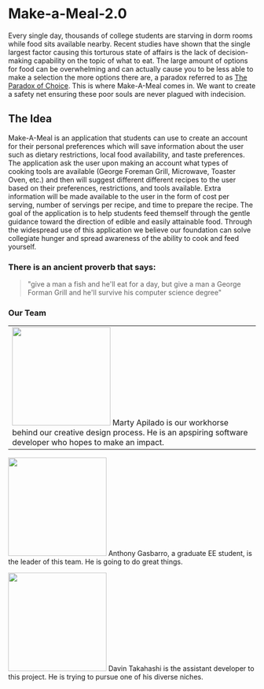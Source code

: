 # Make-a-Meal-2.0
Every single day, thousands of college students are starving in dorm rooms while food sits available nearby. Recent studies have shown that the single largest factor causing this torturous state of affairs is the lack of decision-making capability on the topic of what to eat. The large amount of options for food can be overwhelming and can actually cause you to be less able to make a selection the more options there are, a paradox referred to as [The Paradox of Choice](https://en.wikipedia.org/wiki/The_Paradox_of_Choice). This is where Make-A-Meal comes in. We want to create a safety net ensuring these poor souls are never plagued with indecision. 

## The Idea
Make-A-Meal is an application that students can use to create an account for their personal preferences which will save information about the user such as dietary restrictions, local food availability, and taste preferences. The application ask the user upon making an account what types of cooking tools are available (George Foreman Grill, Microwave, Toaster Oven, etc.) and then will suggest different different recipes to the user based on their preferences, restrictions, and tools available. Extra information will be made available to the user in the form of cost per serving, number of servings per recipe, and time to prepare the recipe. The goal of the application is to help students feed themself through the gentle guidance toward the direction of edible and easily attainable food. Through the widespread use of this application we believe our foundation can solve collegiate hunger and spread awareness of the ability to cook and feed yourself. 

### There is an ancient proverb that says: 
<blockquote>
"give a man a fish and he'll eat for a day, but give a man a George Forman Grill and he'll survive his computer science degree"
  </blockquote>
  
### Our Team
<table>
  <tr>
    <td>
<img height="200" width="200" src="https://avatars1.githubusercontent.com/u/33167577?s=460&v=4"/>
Marty Apilado is our workhorse behind our creative design process. He is an apspiring software developer who hopes to make an impact.
      </td>
    </tr>
</table>

<img height="200" width="200" src="https://avatars0.githubusercontent.com/u/19947797?s=460&v=4"/> 
Anthony Gasbarro, a graduate EE student, is the leader of this team. He is going to do great things.

<p><img height="200" width="200"  src="https://avatars2.githubusercontent.com/u/21329545?s=460&v=4"/> 
Davin Takahashi is the assistant developer to this project. He is trying to pursue one of his diverse niches.</p>
